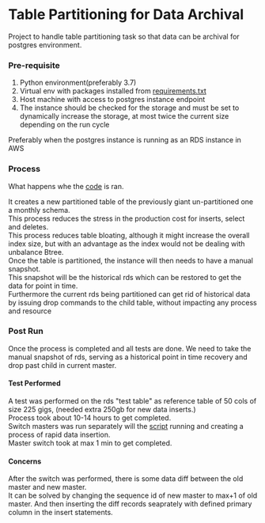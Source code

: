 # Table Partitioning for Data Archival
Project to handle table partitioning task so that data can be archival for postgres environment.

### Pre-requisite
1. Python environment(preferably 3.7)
1. Virtual env with packages installed from [requirements.txt](runner/requirements.txt)
1. Host machine with access to postgres instance endpoint
1. The instance should be checked for the storage and must be set to dynamically increase the storage, at most twice the current size depending on the run cycle

Preferably when the postgres instance is running as an RDS instance in AWS

### Process
What happens whe the [code](runner/run.py) is ran. 

It creates a new partitioned table of the previously giant un-partitioned one a monthly schema.<br> 
This process reduces the stress in the production cost for inserts, select and deletes.<br>
This process reduces table bloating, although it might increase the overall index size, but with an advantage as the index would not be dealing with unbalance Btree.<br>
Once the table is partitioned, the instance will then needs to have a manual snapshot.<br>
This snapshot will be the historical rds which can be restored to get the data for point in time.<br>
Furthermore the current rds being partitioned can get rid of historical data by issuing drop commands to the child table, without impacting any process and resource



### Post Run
Once the process is completed and all tests are done. We need to take the manual snapshot of rds, serving as a historical point in time recovery and drop past child in current master.

#### Test Performed
 A test was performed on the rds "test table" as reference table of 50 cols of size 225 gigs, (needed extra 250gb for new data inserts.)<br/>
 Process took about 10-14 hours to get completed.<br/>
 Switch masters was run separately will the [script](test/bulk_insert.py) running and creating a process of rapid data insertion.<br/>
 Master switch took at max 1 min to get completed.
 
#### Concerns
After the switch was performed, there is some data diff between the old master and new master. <br/>
It can be solved by changing the sequence id of new master to max+1 of old master. And then inserting the diff records seaprately with defined primary column in the insert statements. 
 